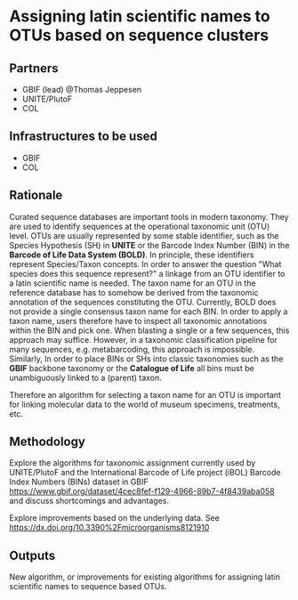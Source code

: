 
# Assigning latin scientific names to OTUs based on sequence clusters

## Partners
- GBIF (lead) @Thomas Jeppesen
- UNITE/PlutoF
- COL
## Infrastructures to be used 
- GBIF
- COL
## Rationale
Curated sequence databases are important tools in modern taxonomy. They are used to identify sequences at the operational taxonomic unit (OTU) level. OTUs are usually represented by some stable identifier, such as the Species Hypothesis (SH) in **UNITE** or the Barcode Index Number (BIN) in the **Barcode of Life Data System (BOLD)**. In principle, these identifiers represent Species/Taxon concepts. In order to answer the question "What species does this sequence represent?" a linkage from an OTU identifier to a latin scientific name is needed. The taxon name for an OTU in the reference database has to somehow be derived from the taxonomic annotation of the sequences constituting the OTU. Currently, BOLD does not provide a single consensus taxon name for each BIN. In order to apply a taxon name, users therefore have to inspect all taxonomic annotations within the BIN and pick one. When blasting a single or a few sequences, this approach may suffice. However, in a taxonomic classification pipeline for many sequences, e.g. metabarcoding, this approach is impossible. Similarly, In order to place BINs or SHs into classic taxonomies such as the **GBIF** backbone taxonomy or the **Catalogue of Life** all bins must be unambiguously linked to a (parent) taxon.

Therefore an algorithm for selecting a taxon name for an OTU is important for linking molecular data to the world of museum specimens, treatments, etc.

## Methodology
Explore the algorithms for taxonomic assignment currently used by UNITE/PlutoF and the International Barcode of Life project (iBOL) Barcode Index Numbers (BINs) dataset in GBIF https://www.gbif.org/dataset/4cec8fef-f129-4966-89b7-4f8439aba058 and discuss shortcomings and advantages.

Explore improvements based on the underlying data. See https://dx.doi.org/10.3390%2Fmicroorganisms8121910
## Outputs
New algorithm, or improvements for existing algorithms for assigning latin scientific names to sequence based OTUs.

